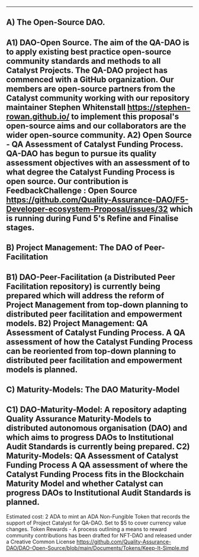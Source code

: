 --------------------------------------------------------------------------------------------------
A) The Open-Source DAO.
--------------------------------------------------------------------------------------------------
A1) DAO-Open Source. The aim of the QA-DAO is to apply existing best practice open-source community standards and methods to all Catalyst Projects.
The QA-DAO project has commenced with a GitHub organization. Our members are open-source partners from the Catalyst community working with our repository maintainer Stephen Whitenstall https://stephen-rowan.github.io/ to implement this proposal's open-source aims and our collaborators are the wider open-source community.
A2) Open Source - QA Assessment of Catalyst Funding Process.
QA-DAO has begun to pursue its quality assessment objectives with an assessment of to what degree the Catalyst Funding Process is open source.
Our contribution is FeedbackChallenge : Open Source https://github.com/Quality-Assurance-DAO/F5-Developer-ecosystem-Proposal/issues/32 which is running during Fund 5's Refine and Finalise stages.
--------------------------------------------------------------------------------------------------
B) Project Management: The DAO of Peer-Facilitation
--------------------------------------------------------------------------------------------------
B1) DAO-Peer-Facilitation (a Distributed Peer Facilitation repository) is currently being prepared which will address the reform of Project Management from top-down planning to distributed peer facilitation and empowerment models.
B2) Project Management: QA Assessment of Catalyst Funding Process.
A QA assessment of how the Catalyst Funding Process can be reoriented from top-down planning to distributed peer facilitation and empowerment models is planned.
--------------------------------------------------------------------------------------------------
C) Maturity-Models: The DAO Maturity-Model
--------------------------------------------------------------------------------------------------
C1) DAO-Maturity-Model: A repository adapting Quality Assurance Maturity-Models to distributed autonomous organisation (DAO) and which aims to progress DAOs to Institutional Audit Standards is currently being prepared.
C2) Maturity-Models: QA Assessment of Catalyst Funding Process
A QA assessment of where the Catalyst Funding Process fits in the Blockchain Maturity Model and whether Catalyst can progress DAOs to Institutional Audit Standards is planned.
--------------------------------------------------------------------------------------------------
Estimated cost: 2 ADA to mint an ADA Non-Fungible Token that records the support of Project Catalyst for QA-DAO. Set to $5 to cover currency value changes.
Token Rewards - A process outlining a means to reward community contributions has been drafted for NFT-DAO and released under a Creative Common License https://github.com/Quality-Assurance-DAO/DAO-Open-Source/blob/main/Documents/Tokens/Keep-It-Simple.md


